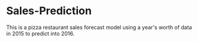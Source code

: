 # Sales-Prediction

This is a pizza restaurant sales forecast model using a year's worth of data in 2015 to predict into 2016. 
